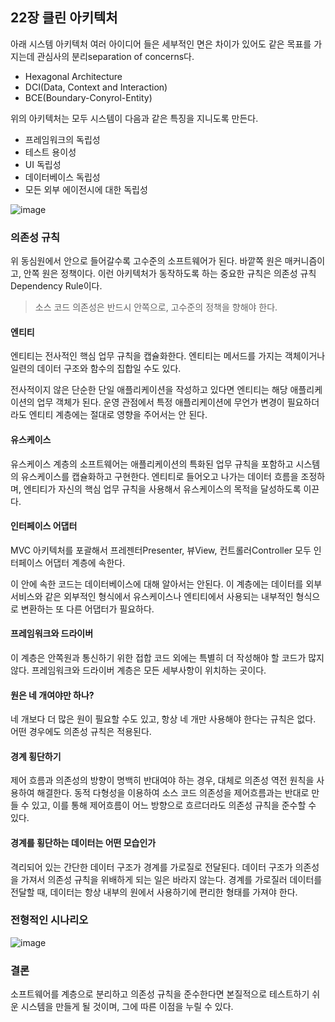 ## 22장 클린 아키텍처

아래 시스템 아키텍처 여러 아이디어 들은 세부적인 면은 차이가 있어도 같은 목표를 가지는데 관심사의 분리separation of concerns다.

- Hexagonal Architecture
- DCI(Data, Context and Interaction)
- BCE(Boundary-Conyrol-Entity)

위의 아키텍처는 모두 시스템이 다음과 같은 특징을 지니도록 만든다.

- 프레임워크의 독립성
- 테스트 용이성
- UI 독립성
- 데이터베이스 독립성
- 모든 외부 에이전시에 대한 독립성

![image](https://user-images.githubusercontent.com/17442457/228174224-da7499fb-f51a-4134-8524-53a7c1940ce4.png)

### 의존성 규칙

위 동심원에서 안으로 들어갈수록 고수준의 소프트웨어가 된다. 바깥쪽 원은 매커니즘이고, 안쪽 원은 정책이다.
이런 아키텍처가 동작하도록 하는 중요한 규칙은 의존성 규칙Dependency Rule이다.

> 소스 코드 의존성은 반드시 안쪽으로, 고수준의 정책을 향해야 한다.

#### 엔티티

엔티티는 전사적인 핵심 업무 규칙을 캡슐화한다. 엔티티는 메서드를 가지는 객체이거나 일련의 데이터 구조와 함수의 집합일 수도 있다.

전사적이지 않은 단순한 단일 애플리케이션을 작성하고 있다면 엔티티는 해당 애플리케이션의 업무 객체가 된다.
운영 관점에서 특정 애플리케이션에 무언가 변경이 필요하더라도 엔티티 계층에는 절대로 영향을 주어서는 안 된다.

#### 유스케이스

유스케이스 계층의 소프트웨어는 애플리케이션의 특화된 업무 규칙을 포함하고 시스템의 유스케이스를 캡슐화하고 구현한다.
엔티티로 들어오고 나가는 데이터 흐름을 조정하며, 엔티티가 자신의 핵심 업무 규칙을 사용해서 유스케이스의 목적을 달성하도록 이끈다.

#### 인터페이스 어댑터

MVC 아키텍처를 포괄해서 프레젠터Presenter, 뷰View, 컨트롤러Controller 모두 인터페이스 어댑터 계층에 속한다.

이 안에 속한 코드는 데이터베이스에 대해 알아서는 안된다.
이 계층에는 데이터를 외부 서비스와 같은 외부적인 형식에서 유스케이스나 엔티티에서 사용되는 내부적인 형식으로 변환하는 또 다른 어댑터가 필요하다.

#### 프레임워크와 드라이버

이 계층은 안쪽원과 통신하기 위한 접합 코드 외에는 특별히 더 작성해야 할 코드가 많지 않다. 프레임워크와 드라이버 계층은 모든 세부사항이 위치하는 곳이다.

#### 원은 네 개여야만 하나?

네 개보다 더 많은 원이 필요할 수도 있고, 항상 네 개만 사용해야 한다는 규칙은 없다.
어떤 경우에도 의존성 규칙은 적용된다.

#### 경계 횡단하기

제어 흐름과 의존성의 방향이 명백히 반대여야 하는 경우, 대체로 의존성 역전 원칙을 사용하여 해결한다.
동적 다형성을 이용하여 소스 코드 의존성을 제어흐름과는 반대로 만들 수 있고, 이를 통해 제어흐름이 어느 방향으로 흐르더라도 의존성 규칙을 준수할 수 있다.

#### 경계를 횡단하는 데이터는 어떤 모습인가

격리되어 있는 간단한 데이터 구조가 경계를 가로질로 전달된다. 데이터 구조가 의존성을 가져서 의존성 규칙을 위배하게 되는 일은 바라지 않는다.
경계를 가로질러 데이터를 전달할 때, 데이터는 항상 내부의 원에서 사용하기에 편리한 형태를 가져야 한다.

### 전형적인 시나리오

![image](https://user-images.githubusercontent.com/17442457/228190221-70ec135a-6a8b-41dc-aca1-4ba680f80519.png)

### 결론

소프트웨어를 계층으로 분리하고 의존성 규칙을 준수한다면 본질적으로 테스트하기 쉬운 시스템을 만들게 될 것이며, 그에 따른 이점을 누릴 수 있다.